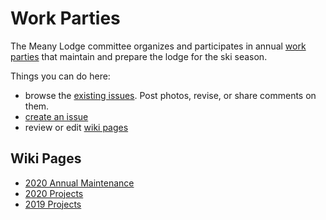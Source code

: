 # Work Parties

The Meany Lodge committee organizes and participates in annual [work parties](https://meanylodge.github.io/Work-Parties) that maintain and prepare the lodge for the ski season.

Things you can do here:

- browse the [existing issues](https://github.com/MeanyLodge/Committee/issues). Post photos, revise, or share comments on them.
- [create an issue](https://github.com/MeanyLodge/Committee/issues/new)
- review or edit [wiki pages](https://github.com/MeanyLodge/Committee/wiki)

## Wiki Pages
- [2020 Annual Maintenance](https://github.com/MeanyLodge/Committee/wiki/2020-Annual-Maintenance)
- [2020 Projects](https://github.com/MeanyLodge/Committee/wiki/2020-Projects)
- [2019 Projects](https://github.com/MeanyLodge/Committee/wiki/2019-Projects)
